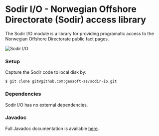 # Sodir I/O - Norwegian Offshore Directorate (Sodir) access library

The Sodir I/O module is a library for providing programatic access to the
Norwegian Offshore Directorate public fact pages.

![Sodir I/O](https://geosoft.no/images/sodirio_box.png "")

### Setup

Capture the Sodir code to local disk by:

```
$ git clone git@github.com:geosoft-as/sodir-io.git
```



### Dependencies

Sodir I/O has no external dependencies.



### Javadoc

Full Javadoc documentation is available [here](https://geosoft-as.github.io/sodir-io/docs/index.html).



